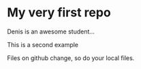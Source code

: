 # My very first repo

Denis is an awesome student...

This is a second example

Files on github change, so do your local files.

